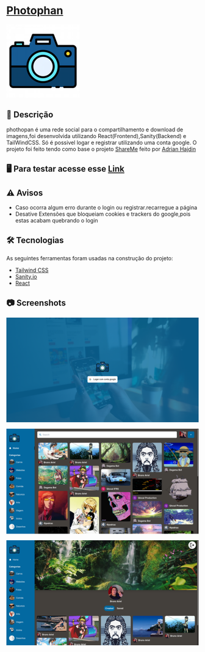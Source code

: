 # [Photophan](https://photophan.netlify.app)
![logo](/frontend/public/logo192.png)

## 📄 Descrição
phothopan é uma rede social para o compartilhamento e download de imagens,foi desenvolvida utilizando React(Frontend),Sanity(Backend) e TailWindCSS.
Só é possivel logar e registrar utilizando uma conta google.
O projeto foi feito tendo como base o projeto [ShareMe](https://github.com/adrianhajdin/project_shareme_social_media) feito por [Adrian Hajdin](https://github.com/adrianhajdin)
## 🖥️ Para testar acesse esse [Link](https://photophan.netlify.app) 
## ⚠️ Avisos 

- Caso ocorra algum erro durante o login ou registrar.recarregue a página 
- Desative Extensões que bloqueiam cookies e trackers do google,pois estas acabam quebrando o login

## 🛠 Tecnologias
As seguintes ferramentas foram usadas na construção do projeto:
- [Tailwind CSS](https://tailwindcss.com/)
- [Sanity.io](https://www.sanity.io/)
- [React](https://pt-br.reactjs.org/)

## 📷 Screenshots

![login](/screenshots/login.png)

![home](/screenshots/home.png)

![user](/screenshots/user.png)


